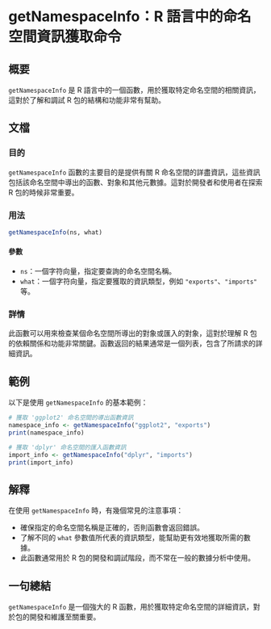 <!--
Meta Description: # getNamespaceInfo：R 語言中的命名空間資訊獲取命令 ## 概要 `getNamespaceInfo` 是 R 語言中的一個函數，用於獲取特定命名空間的相關資訊，這對於了解和調試 R 包的結構和功能非常有幫助。 ## 文檔 ### 目的 `getNamespaceInfo` 函數的...
Meta Keywords: getnamespaceinfo, what, 一個字符向量, exports, imports
-->

# getNamespaceInfo：R 語言中的命名空間資訊獲取命令

## 概要
`getNamespaceInfo` 是 R 語言中的一個函數，用於獲取特定命名空間的相關資訊，這對於了解和調試 R 包的結構和功能非常有幫助。

## 文檔
### 目的
`getNamespaceInfo` 函數的主要目的是提供有關 R 命名空間的詳盡資訊，這些資訊包括該命名空間中導出的函數、對象和其他元數據。這對於開發者和使用者在探索 R 包的時候非常重要。

### 用法
```R
getNamespaceInfo(ns, what)
```

#### 參數
- `ns`：一個字符向量，指定要查詢的命名空間名稱。
- `what`：一個字符向量，指定要獲取的資訊類型，例如 `"exports"`、`"imports"` 等。

### 詳情
此函數可以用來檢查某個命名空間所導出的對象或匯入的對象，這對於理解 R 包的依賴關係和功能非常關鍵。函數返回的結果通常是一個列表，包含了所請求的詳細資訊。

## 範例
以下是使用 `getNamespaceInfo` 的基本範例：

```R
# 獲取 'ggplot2' 命名空間的導出函數資訊
namespace_info <- getNamespaceInfo("ggplot2", "exports")
print(namespace_info)

# 獲取 'dplyr' 命名空間的匯入函數資訊
import_info <- getNamespaceInfo("dplyr", "imports")
print(import_info)
```

## 解釋
在使用 `getNamespaceInfo` 時，有幾個常見的注意事項：
- 確保指定的命名空間名稱是正確的，否則函數會返回錯誤。
- 了解不同的 `what` 參數值所代表的資訊類型，能幫助更有效地獲取所需的數據。
- 此函數通常用於 R 包的開發和調試階段，而不常在一般的數據分析中使用。

## 一句總結
`getNamespaceInfo` 是一個強大的 R 函數，用於獲取特定命名空間的詳細資訊，對於包的開發和維護至關重要。